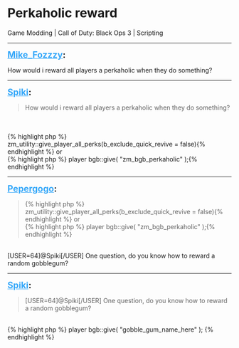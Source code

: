 # Perkaholic reward
Game Modding | Call of Duty: Black Ops 3 | Scripting

---
<strong style="font-size: 1.4em;"><span style="text-decoration: underline;text-decoration-color: #34a7f9;"><span style="color:#34a7f9;">Mike_Fozzzy</span></span>:</strong>

<p>How would i reward all players a perkaholic when they do something?</p>

---
<strong style="font-size: 1.4em;"><span style="text-decoration: underline;text-decoration-color: #34a7f9;"><span style="color:#34a7f9;">Spiki</span></span>:</strong>

<p><blockquote>How would i reward all players a perkaholic when they do something?<br /></blockquote><br /><br />{% highlight php %}
zm_utility::give_player_all_perks(b_exclude_quick_revive = false){% endhighlight %}
or<br />{% highlight php %}
player bgb::give( "zm_bgb_perkaholic" );{% endhighlight %}
</p>

---
<strong style="font-size: 1.4em;"><span style="text-decoration: underline;text-decoration-color: #34a7f9;"><span style="color:#34a7f9;">Pepergogo</span></span>:</strong>

<p><blockquote>{% highlight php %}
zm_utility::give_player_all_perks(b_exclude_quick_revive = false){% endhighlight %}
or<br />{% highlight php %}
player bgb::give( "zm_bgb_perkaholic" );{% endhighlight %}
</blockquote><br />[USER=64]@Spiki[/USER]  One question, do you know how to reward a random gobblegum?</p>

---
<strong style="font-size: 1.4em;"><span style="text-decoration: underline;text-decoration-color: #34a7f9;"><span style="color:#34a7f9;">Spiki</span></span>:</strong>

<p><blockquote>[USER=64]@Spiki[/USER]  One question, do you know how to reward a random gobblegum?<br /></blockquote><br />{% highlight php %}
player bgb::give( "gobble_gum_name_here" );
{% endhighlight %}
</p>
